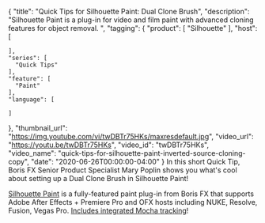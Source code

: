 {
  "title": "Quick Tips for Silhouette Paint: Dual Clone Brush",
  "description": "Silhouette Paint is a plug-in for video and film paint with advanced cloning features for object removal. ",
  "tagging": {
    "product": [
      "Silhouette"
    ],
    "host": [

    ],
    "series": [
      "Quick Tips"
    ],
    "feature": [
      "Paint"
    ],
    "language": [

    ]
  },
  "thumbnail_url": "https://img.youtube.com/vi/twDBTr75HKs/maxresdefault.jpg",
  "video_url": "https://youtu.be/twDBTr75HKs",
  "video_id": "twDBTr75HKs",
  "video_name": "quick-tips-for-silhouette-paint-inverted-source-cloning-copy",
  "date": "2020-06-26T00:00:00-04:00"
}
In this short Quick Tip, Boris FX Senior Product Specialist Mary Poplin shows you what's cool about setting up a Dual Clone Brush in Silhouette Paint!

[Silhouette Paint](https://borisfx.com/products/silhouette-paint/) is a fully-featured paint plug-in from Boris FX that supports Adobe After Effects + Premiere Pro and OFX hosts including NUKE, Resolve, Fusion, Vegas Pro. [Includes integrated Mocha tracking](https://borisfx.com/videos/si-paint-getting-started-motion-tracking-comparison/)!
